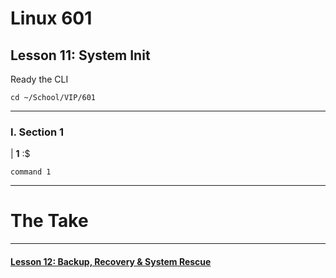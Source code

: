 # Linux 601
## Lesson 11: System Init

Ready the CLI

```console
cd ~/School/VIP/601
```

___

### I. Section 1

| **1** :$

```console
command 1
```


___

# The Take


___

#### [Lesson 12: Backup, Recovery & System Rescue](https://github.com/inkVerb/vip/blob/master/601/Lesson-12.md)